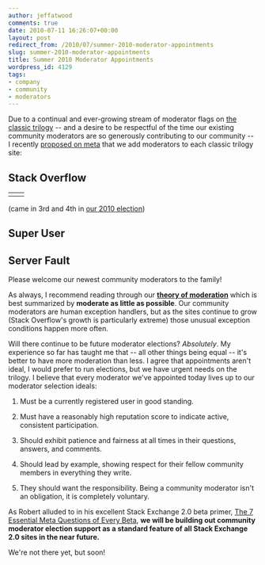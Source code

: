 ```yaml
---
author: jeffatwood
comments: true
date: 2010-07-11 16:26:07+00:00
layout: post
redirect_from: /2010/07/summer-2010-moderator-appointments
slug: summer-2010-moderator-appointments
title: Summer 2010 Moderator Appointments
wordpress_id: 4129
tags:
- company
- community
- moderators
---
```



Due to a continual and ever-growing stream of moderator flags on [the classic trilogy](http://blog.stackoverflow.com/2009/05/the-stack-overflow-trilogy/) -- and a desire to be respectful of the time our existing community moderators are so generously contributing to our community -- I recently [proposed on meta](http://meta.stackoverflow.com/questions/56396/summer-2010-moderator-appointments) that we add moderators to each classic trilogy site:






## Stack Overflow



<table cellpadding="2" width="450" cellspacing="2" >
<tr >

<td >
             
             

</td>

<td >
             
             

</td>
</tr>
</table>

(came in 3rd and 4th in [our 2010 election](http://blog.stackoverflow.com/2010/02/stack-overflow-2010-moderator-election-results/))



## Super User



             
             



## Server Fault



             
             




Please welcome our newest community moderators to the family!



As always, I recommend reading through our **[theory of moderation](http://blog.stackoverflow.com/2009/05/a-theory-of-moderation/)** which is best summarized by **moderate as little as possible**. Our community moderators are human exception handlers, but as the sites continue to grow (Stack Overflow's growth is particularly extreme) those unusual exception conditions happen more often. 



Will there continue to be future moderator elections? _Absolutely_. My experience so far has taught me that -- all other things being equal -- it's better to have more moderation than less. I agree that appointments aren't ideal, I would prefer to run elections, but we have urgent needs on the trilogy. I believe that every moderator we've appointed today lives up to our moderator selection ideals:







  1. Must be a currently registered user in good standing.

  2. Must have a reasonably high reputation score to indicate active, consistent participation.

  3. Should exhibit patience and fairness at all times in their questions, answers, and comments.

  4. Should lead by example, showing respect for their fellow community members in everything they write.

  5. They should want the responsibility. Being a community moderator isn't an obligation, it is completely voluntary.




As Robert alluded to in his excellent Stack Exchange 2.0 beta primer, [The 7 Essential Meta Questions of Every Beta](http://blog.stackoverflow.com/2010/07/the-7-essential-meta-questions-of-every-beta/), **we will be building out community moderator election support as a standard feature of all Stack Exchange 2.0 sites in the near future.**



We're not there yet, but soon!

